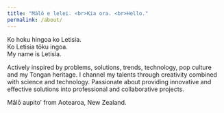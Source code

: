 ```yaml
---
title: "Mālō e lelei. <br>Kia ora. <br>Hello."
permalink: /about/
---
```


<p></p>

Ko hoku hingoa ko Letisia. 
<br>Ko Letisia tōku ingoa. 
<br>My name is Letisia.

Actively inspired by problems, solutions, trends, technology, pop culture and my Tongan heritage. I channel my talents through creativity combined with science and technology. Passionate about providing innovative and effective solutions into professional and collaborative projects.

Mālō aupito’ from Aotearoa, New Zealand.